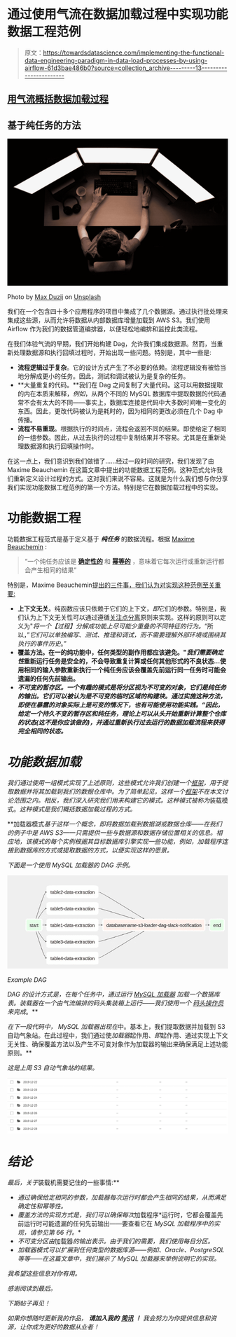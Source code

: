 # 通过使用气流在数据加载过程中实现功能数据工程范例

> 原文：<https://towardsdatascience.com/implementing-the-functional-data-engineering-paradigm-in-data-load-processes-by-using-airflow-61d3bae486b0?source=collection_archive---------13----------------------->

## [用气流概括数据加载过程](/generalizing-data-load-processes-with-airflow-a4931788a61f)

## 基于纯任务的方法

![](img/b8706a92412855a5f596b6879375fca9.png)

Photo by [Max Duzij](https://unsplash.com/@max_duz?utm_source=medium&utm_medium=referral) on [Unsplash](https://unsplash.com?utm_source=medium&utm_medium=referral)

我们在一个包含四十多个应用程序的项目中集成了几个数据源。通过执行批处理来集成这些源，从而允许将数据从内部数据库增量加载到 AWS S3。我们使用 Airflow 作为我们的数据管道编排器，以便轻松地编排和监控此类流程。

在我们体验气流的早期，我们开始构建 Dag，允许我们集成数据源。然而，当重新处理数据源和执行回填过程时，开始出现一些问题。特别是，其中一些是:

*   **流程逻辑过于复杂**。它的设计方式产生了不必要的依赖。流程逻辑没有被恰当地分解成更小的任务。因此，测试和调试被认为是复杂的任务。
*   **大量重复的代码。**我们在 Dag 之间复制了大量代码。这可以用数据提取的内在本质来解释，*例如*，从两个不同的 MySQL 数据库中提取数据的代码通常不会有太大的不同——事实上，数据库连接是代码中大多数时间唯一变化的东西。因此，更改代码被认为是耗时的，因为相同的更改必须在几个 Dag 中传播。
*   **流程不易重现**。根据执行的时间点，流程会返回不同的结果。即使给定了相同的一组参数。因此，从过去执行的过程中复制结果并不容易。尤其是在重新处理数据源和执行回填操作时。

在这一点上，我们意识到我们做错了……经过一段时间的研究，我们发现了由 Maxime Beauchemin 在这篇文章中提出的功能数据工程范例。这种范式允许我们重新定义设计过程的方式。这对我们来说不容易。这就是为什么我们想与你分享我们实现功能数据工程范例的第一个方法。特别是它在数据加载过程中的实现。

# 功能数据工程

功能数据工程范式是基于定义基于 ***纯任务*** 的数据流程。根据 [Maxime Beauchemin](https://medium.com/u/9f4d525c99e2?source=post_page-----61d3bae486b0--------------------------------) :

> “一个纯任务应该是 [**确定性的**](https://en.wikipedia.org/wiki/Deterministic_algorithm) 和 [**幂等的**](https://en.wikipedia.org/wiki/Idempotence) ，意味着它每次运行或重新运行都会产生相同的结果”

特别是，Maxime Beauchemin[提出的三件事，我们认为对实现这种范例至关重要:](https://medium.com/u/9f4d525c99e2?source=post_page-----61d3bae486b0--------------------------------)

*   **上下文无关**。纯函数应该只依赖于它们的上下文，*即*它们的参数。特别是，我们认为上下文无关性可以通过遵循[关注点分离](https://en.wikipedia.org/wiki/Separation_of_concerns)原则来实现。这样的原则可以定义为"*将一个【过程】分解成功能上尽可能少重叠的不同特征的行为。*“所以，”*它们可以单独编写、测试、推理和调试，而不需要理解外部环境或围绕其执行的事件历史*。”
*   **覆盖方法。**在一的纯功能中，任何类型的副作用都应该避免。"*我们需要确定性***重新运行任务是安全的，不会导致重复计算或任何其他形式的不良状态…使用相同的输入参数重新执行一个纯任务应该会覆盖先前运行同一任务时可能会遗漏的任何先前输出。**
*   ***不可变的暂存区。一个有趣的模式是将分区视为不可变的对象，它们是纯任务的输出。它们可以被认为是不可变的临时区域的构建块。通过实施这种方法，即使在暴露的对象实际上是可变的情况下，也有可能使用功能实践。“因此，*给定一个持久不变的暂存区和纯任务，理论上可以从头开始重新计算整个仓库的状态(这不是你应该做的)，并通过重新执行过去运行的数据加载流程来获得完全相同的状态*。***

# *功能数据加载*

*我们通过使用一组模式实现了上述原则，这些模式允许我们创建一个[框架](/generalizing-data-load-processes-with-airflow-a4931788a61f)，用于提取数据并将其加载到我们的数据仓库中。为了简单起见，这样一个[框架](/generalizing-data-load-processes-with-airflow-a4931788a61f)不在本文讨论范围之内。相反，我们深入研究我们用来构建它的模式。这种模式被称为*装载模式。*这种模式是我们概括数据加载过程的方式。*

**加载器模式*基于这样一个概念，即将数据加载到数据湖或数据仓库——在我们的例子中是 AWS S3——只需提供一些与数据源和数据存储位置相关的信息。相应地，该模式的每个实例根据其目标数据库引擎实现一些功能，例如，加载程序连接到数据库的方式或提取数据的方式，以便实现这样的愿景。*

*下面是一个使用 *MySQL 加载器*的 DAG 示例。*

*![](img/eab1879f3f3e06a3ef9d59ed1ac48e71.png)*

*Example DAG*

*DAG 的设计方式是，在每个任务中，通过运行 [*MySQL 加载器*](https://github.com/ajhenaor/pyspark-mysql-to-s3-loader) 加载一个数据库表。*装载器*在一个由气流编排的码头集装箱上运行——我们使用一个 [*码头操作员*](https://airflow.apache.org/docs/stable/_api/airflow/operators/docker_operator/index.html) 来完成*。**

*在下一段代码中， *MySQL 加载器*出现在*中。基本上，我们提取数据并加载到 S3 自动气象站。在此过程中，我们通过使*加载器*起作用、*即*起作用、通过实现上下文无关性、确保覆盖方法以及产生不可变对象作为加载器的输出来确保满足上述功能原则。**

*这是上周 S3 自动气象站的结果。*

*![](img/19cba825412ba42650ce8d6ee61dc667.png)*

# *结论*

*最后，关于*装载机需要记住的一些事情:**

*   *通过确保给定相同的参数，*加载器*每次运行时都会产生相同的结果，从而满足确定性和幂等性。*
*   *覆盖方法的实现方式是，我们可以确保每次*加载程序*运行时，它都会覆盖先前运行时可能遗漏的任何先前输出——要查看它在 *MySQL 加载程序中的实现，请参见第 66 行。**
*   *不可变分区由*加载器*的输出表示。由于我们的需要，我们使用每日分区。*
*   *加载器模式可以扩展到任何类型的数据库源——例如、Oracle、PostgreSQL 等等——在这篇文章中，我们展示了 *MySQL 加载器*来举例说明它的实现。*

*我希望这些信息对你有用。*

*感谢阅读到最后。*

*下期帖子再见！*

**如果你想随时更新我的作品，* ***请加入我的*** [***简讯***](https://metadatacommunity.substack.com/) ***！*** *我会努力为你提供信息和资源，让你成为更好的数据从业者！**